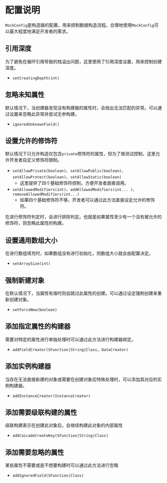 # 配置说明

`MockConfig`是构造器的配置，用来控制数据构造流程。合理地使用`MockConfig`可以最大程度地满足开发者的需求。

## 引用深度

为了避免在循环引用导致的栈溢出问题，这里使用了引用深度设置，用来控制创建深度。

- `setCreatingDepth(int)`

## 忽略未知属性

默认情况下，当创建器发现没有构建器的属性时，会抛出无法匹配的异常。可以通过设置来忽略此异常并尝试无参构建。

- `ignoredUnknownField()`

## 设置允许的修饰符

默认情况下只允许构造仅包含`private`修饰符的属性，但为了做测试控制，这里允许开发者自定义修饰符限制。

- `setAllowPrivate(boolean)`、`setAllowPublic(boolean)`、`setAllowProtect(boolean)`、`setAllowStatic(boolean)`
  - 这里提供了四个基础修饰符控制，方便开发者直接调用。
- `setAllowedModifiers(int)`、`addAllowedModifiers(int... )`、`removeAllowedModifiers(int...)`
  - 如果四个基础修饰符不够，开发者可以通过此方法直接设定允许的修饰符。

在进行修饰符判定时，会进行排除判定。也就是如果属性至少有一个没有被允许的修饰符，则忽略此属性的构建。

## 设置通用数组大小

在进行数组填充时，如果数组没有进行初始化，则数组大小就会由配置决定。

- `setArraySize(int)`

## 强制新建对象

在默认情况下，当属性有值时则会跳过此属性的创建。可以通过设定强制创建来重新创建对象。

- `setForceNew(boolean)`

## 添加指定属性的构建器

需要对特定的属性进行单独处理时可以通过此方法进行构建器绑定。

- `addFieldCreator(SFunction|String|Class, DataCreator)`

## 添加实例构建器

当存在无法直接新建的对象或需要在创建对象后特殊处理时，可以添加其对应的实例构建器。

- `addInstanceCreator(InstanceCreator)`

## 添加需要级联构建的属性

级联构建表示在创建此对象后，会继续构建此对象的内部属性

- `addCascadeCreateKey(SFunction|String|Class)`

## 添加需要忽略的属性

某些属性不需要或是不想要构建时可以通过此方法进行忽略

- `addIgnoredField(SFunction|Class)`
